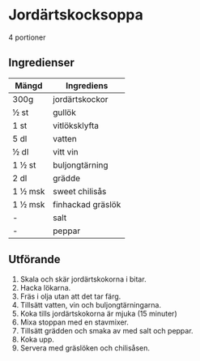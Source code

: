 # Jordärtskocksoppa
4 portioner

## Ingredienser

Mängd|Ingrediens
------------ | -------------
300g|jordärtskockor
½ st|gullök
1 st|vitlöksklyfta
5 dl|vatten
½ dl|vitt vin
1 ½ st|buljongtärning
2 dl|grädde
1 ½ msk|sweet chilisås
1 ½ msk|finhackad gräslök
\-|salt
\-|peppar

## Utförande
1. Skala och skär jordärtskokorna i bitar.
2. Hacka lökarna.
3. Fräs i olja utan att det tar färg.
4. Tillsätt vatten, vin och buljongtärningarna.
5. Koka tills jordärtskokorna är mjuka (15 minuter)
6. Mixa stoppan med en stavmixer.
7. Tillsätt grädden och smaka av med salt och peppar.
8. Koka upp.
9. Servera med gräslöken och chilisåsen.
